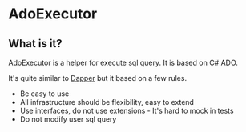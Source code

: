 AdoExecutor
===========

What is it?
-----------
AdoExecutor is a helper for execute sql query. It is based on C# ADO.

It's quite similar to <a href="https://github.com/StackExchange/dapper-dot-net">Dapper</a> but it based on a few rules.
* Be easy to use
* All infrastructure should be flexibility, easy to extend
* Use interfaces, do not use extensions - It's hard to mock in tests
* Do not modify user sql query

